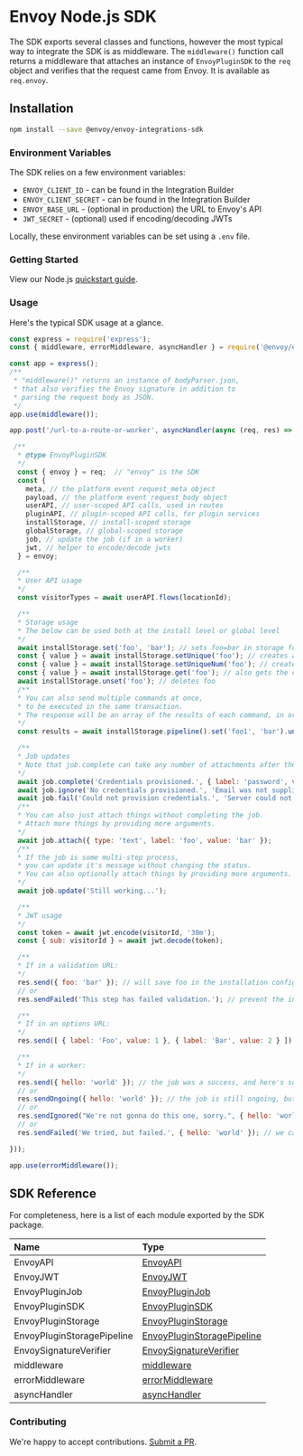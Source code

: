 # Envoy Node.js SDK

The SDK exports several classes and functions, however the most typical way to integrate the SDK is as middleware. The `middleware()` function call returns a middleware that attaches an instance of `EnvoyPluginSDK` to the `req` object and verifies that the request came from Envoy. It is available as `req.envoy`.

## Installation

```bash
npm install --save @envoy/envoy-integrations-sdk
```

### Environment Variables

The SDK relies on a few environment variables:

* `ENVOY_CLIENT_ID` - can be found in the Integration Builder
* `ENVOY_CLIENT_SECRET` - can be found in the Integration Builder
* `ENVOY_BASE_URL` - \(optional in production\) the URL to Envoy's API
* `JWT_SECRET` - \(optional\) used if encoding/decoding JWTs

Locally, these environment variables can be set using a `.env` file.

### Getting Started

View our Node.js [quickstart guide](https://developers.envoy.com/hub/docs/nodejs).  

### Usage

Here's the typical SDK usage at a glance.

```javascript
const express = require('express');
const { middleware, errorMiddleware, asyncHandler } = require('@envoy/envoy-integrations-sdk');

const app = express();
/**
 * "middleware()" returns an instance of bodyParser.json,
 * that also verifies the Envoy signature in addition to
 * parsing the request body as JSON.
 */
app.use(middleware());

app.post('/url-to-a-route-or-worker', asyncHandler(async (req, res) => {

 /**
  * @type EnvoyPluginSDK
  */
  const { envoy } = req;  // "envoy" is the SDK
  const {
    meta, // the platform event request_meta object
    payload, // the platform event request_body object
    userAPI, // user-scoped API calls, used in routes
    pluginAPI, // plugin-scoped API calls, for plugin services
    installStorage, // install-scoped storage
    globalStorage, // global-scoped storage
    job, // update the job (if in a worker)
    jwt, // helper to encode/decode jwts
  } = envoy;

  /**
  * User API usage
  */
  const visitorTypes = await userAPI.flows(locationId);

  /**
  * Storage usage
  * The below can be used both at the install level or global level
  */
  await installStorage.set('foo', 'bar'); // sets foo=bar in storage for this install
  const { value } = await installStorage.setUnique('foo'); // creates and returns a unique text value for foo
  const { value } = await installStorage.setUniqueNum('foo'); // creates and returns a unique number for foo
  const { value } = await installStorage.get('foo'); // also gets the current value of foo
  await installStorage.unset('foo'); // deletes foo
  /**
  * You can also send multiple commands at once,
  * to be executed in the same transaction.
  * The response will be an array of the results of each command, in order.
  */
  const results = await installStorage.pipeline().set('foo1', 'bar').unset('foo2').get('foo3').execute();

  /**
  * Job updates
  * Note that job.complete can take any number of attachments after the first argument.
  */
  await job.complete('Credentials provisioned.', { label: 'password', value: 'password' });
  await job.ignore('No credentials provisioned.', 'Email was not supplied.');
  await job.fail('Could not provision credentials.', 'Server could not be reached.');
  /**
  * You can also just attach things without completing the job.
  * Attach more things by providing more arguments.
  */
  await job.attach({ type: 'text', label: 'foo', value: 'bar' });
  /**
  * If the job is some multi-step process,
  * you can update it's message without changing the status.
  * You can also optionally attach things by providing more arguments.
  */
  await job.update('Still working...');

  /**
  * JWT usage
  */
  const token = await jwt.encode(visitorId, '30m');
  const { sub: visitorId } = await jwt.decode(token);

  /**
  * If in a validation URL:
  */
  res.send({ foo: 'bar' }); // will save foo in the installation config.
  // or
  res.sendFailed('This step has failed validation.'); // prevent the installer from progressing.

  /**
  * If in an options URL:
  */
  res.send([ { label: 'Foo', value: 1 }, { label: 'Bar', value: 2 } ]); // display these options in the dropdown.

  /**
  * If in a worker:
  */
  res.send({ hello: 'world' }); // the job was a success, and here's some data about it.
  // or
  res.sendOngoing({ hello: 'world' }); // the job is still ongoing, but here's some data about it.
  // or
  res.sendIgnored("We're not gonna do this one, sorry.", { hello: 'world' }); // doesnt meet the requirements to continue.
  // or
  res.sendFailed('We tried, but failed.', { hello: 'world' }); // we cant continue with this job.

}));

app.use(errorMiddleware());
```

## SDK Reference

For completeness, here is a list of each module exported by the SDK package.

| Name | Type |
| :--- | :--- |
| EnvoyAPI | [EnvoyAPI](envoyapi.md) |
| EnvoyJWT | [EnvoyJWT](envoyjwt.md) |
| EnvoyPluginJob | [EnvoyPluginJob](envoypluginjob.md) |
| EnvoyPluginSDK | [EnvoyPluginSDK](envoypluginsdk.md) |
| EnvoyPluginStorage | [EnvoyPluginStorage](envoypluginstorage.md) |
| EnvoyPluginStoragePipeline | [EnvoyPluginStoragePipeline](envoypluginstoragepipeline.md) |
| EnvoySignatureVerifier | [EnvoySignatureVerifier](envoysignatureverifier.md) |
| middleware | [middleware](middleware.md) |
| errorMiddleware | [errorMiddleware](errormiddleware.md) |
| asyncHandler | [asyncHandler](asynchandler.md) |

### Contributing

We're happy to accept contributions. [Submit a PR](https://github.com/envoy/envoy-integrations-sdk-nodejs/pulls).
